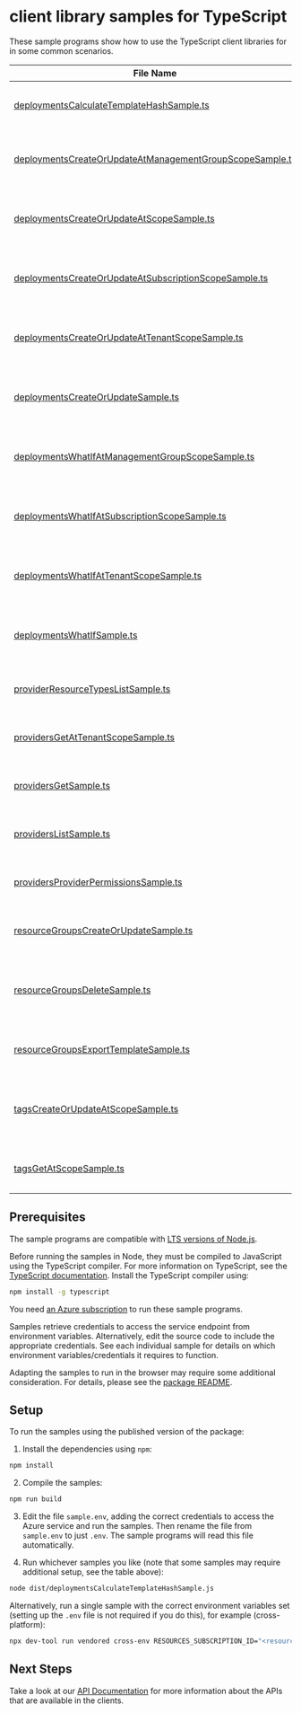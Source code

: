 # client library samples for TypeScript

These sample programs show how to use the TypeScript client libraries for in some common scenarios.

| **File Name**                                                                                                     | **Description**                                                                                                                                                                                                                                                                                                                   |
| ----------------------------------------------------------------------------------------------------------------- | --------------------------------------------------------------------------------------------------------------------------------------------------------------------------------------------------------------------------------------------------------------------------------------------------------------------------------- |
| [deploymentsCalculateTemplateHashSample.ts][deploymentscalculatetemplatehashsample]                               | Calculate the hash of the given template. x-ms-original-file: specification/resources/resource-manager/Microsoft.Resources/stable/2021-04-01/examples/CalculateTemplateHash.json                                                                                                                                                  |
| [deploymentsCreateOrUpdateAtManagementGroupScopeSample.ts][deploymentscreateorupdateatmanagementgroupscopesample] | You can provide the template and parameters directly in the request or link to JSON files. x-ms-original-file: specification/resources/resource-manager/Microsoft.Resources/stable/2021-04-01/examples/PutDeploymentAtManagementGroup.json                                                                                        |
| [deploymentsCreateOrUpdateAtScopeSample.ts][deploymentscreateorupdateatscopesample]                               | You can provide the template and parameters directly in the request or link to JSON files. x-ms-original-file: specification/resources/resource-manager/Microsoft.Resources/stable/2021-04-01/examples/PutDeploymentAtScope.json                                                                                                  |
| [deploymentsCreateOrUpdateAtSubscriptionScopeSample.ts][deploymentscreateorupdateatsubscriptionscopesample]       | You can provide the template and parameters directly in the request or link to JSON files. x-ms-original-file: specification/resources/resource-manager/Microsoft.Resources/stable/2021-04-01/examples/PutDeploymentSubscriptionTemplateSpecsWithId.json                                                                          |
| [deploymentsCreateOrUpdateAtTenantScopeSample.ts][deploymentscreateorupdateattenantscopesample]                   | You can provide the template and parameters directly in the request or link to JSON files. x-ms-original-file: specification/resources/resource-manager/Microsoft.Resources/stable/2021-04-01/examples/PutDeploymentAtTenant.json                                                                                                 |
| [deploymentsCreateOrUpdateSample.ts][deploymentscreateorupdatesample]                                             | You can provide the template and parameters directly in the request or link to JSON files. x-ms-original-file: specification/resources/resource-manager/Microsoft.Resources/stable/2021-04-01/examples/PutDeploymentResourceGroup.json                                                                                            |
| [deploymentsWhatIfAtManagementGroupScopeSample.ts][deploymentswhatifatmanagementgroupscopesample]                 | Returns changes that will be made by the deployment if executed at the scope of the management group. x-ms-original-file: specification/resources/resource-manager/Microsoft.Resources/stable/2021-04-01/examples/PostDeploymentWhatIfOnManagementGroup.json                                                                      |
| [deploymentsWhatIfAtSubscriptionScopeSample.ts][deploymentswhatifatsubscriptionscopesample]                       | Returns changes that will be made by the deployment if executed at the scope of the subscription. x-ms-original-file: specification/resources/resource-manager/Microsoft.Resources/stable/2021-04-01/examples/PostDeploymentWhatIfOnSubscription.json                                                                             |
| [deploymentsWhatIfAtTenantScopeSample.ts][deploymentswhatifattenantscopesample]                                   | Returns changes that will be made by the deployment if executed at the scope of the tenant group. x-ms-original-file: specification/resources/resource-manager/Microsoft.Resources/stable/2021-04-01/examples/PostDeploymentWhatIfOnTenant.json                                                                                   |
| [deploymentsWhatIfSample.ts][deploymentswhatifsample]                                                             | Returns changes that will be made by the deployment if executed at the scope of the resource group. x-ms-original-file: specification/resources/resource-manager/Microsoft.Resources/stable/2021-04-01/examples/PostDeploymentWhatIfOnResourceGroup.json                                                                          |
| [providerResourceTypesListSample.ts][providerresourcetypeslistsample]                                             | List the resource types for a specified resource provider. x-ms-original-file: specification/resources/resource-manager/Microsoft.Resources/stable/2021-04-01/examples/GetProviderResourceTypes.json                                                                                                                              |
| [providersGetAtTenantScopeSample.ts][providersgetattenantscopesample]                                             | Gets the specified resource provider at the tenant level. x-ms-original-file: specification/resources/resource-manager/Microsoft.Resources/stable/2021-04-01/examples/GetNamedProviderAtTenant.json                                                                                                                               |
| [providersGetSample.ts][providersgetsample]                                                                       | Gets the specified resource provider. x-ms-original-file: specification/resources/resource-manager/Microsoft.Resources/stable/2021-04-01/examples/GetProvider.json                                                                                                                                                                |
| [providersListSample.ts][providerslistsample]                                                                     | Gets all resource providers for a subscription. x-ms-original-file: specification/resources/resource-manager/Microsoft.Resources/stable/2021-04-01/examples/GetProviders.json                                                                                                                                                     |
| [providersProviderPermissionsSample.ts][providersproviderpermissionssample]                                       | Get the provider permissions. x-ms-original-file: specification/resources/resource-manager/Microsoft.Resources/stable/2021-04-01/examples/GetProviderPermissions.json                                                                                                                                                             |
| [resourceGroupsCreateOrUpdateSample.ts][resourcegroupscreateorupdatesample]                                       | Creates or updates a resource group. x-ms-original-file: specification/resources/resource-manager/Microsoft.Resources/stable/2021-04-01/examples/CreateResourceGroup.json                                                                                                                                                         |
| [resourceGroupsDeleteSample.ts][resourcegroupsdeletesample]                                                       | When you delete a resource group, all of its resources are also deleted. Deleting a resource group deletes all of its template deployments and currently stored operations. x-ms-original-file: specification/resources/resource-manager/Microsoft.Resources/stable/2021-04-01/examples/ForceDeleteVMsAndVMSSInResourceGroup.json |
| [resourceGroupsExportTemplateSample.ts][resourcegroupsexporttemplatesample]                                       | Captures the specified resource group as a template. x-ms-original-file: specification/resources/resource-manager/Microsoft.Resources/stable/2021-04-01/examples/ExportResourceGroup.json                                                                                                                                         |
| [tagsCreateOrUpdateAtScopeSample.ts][tagscreateorupdateatscopesample]                                             | This operation allows adding or replacing the entire set of tags on the specified resource or subscription. The specified entity can have a maximum of 50 tags. x-ms-original-file: specification/resources/resource-manager/Microsoft.Resources/stable/2021-04-01/examples/PutTagsResource.json                                  |
| [tagsGetAtScopeSample.ts][tagsgetatscopesample]                                                                   | Gets the entire set of tags on a resource or subscription. x-ms-original-file: specification/resources/resource-manager/Microsoft.Resources/stable/2021-04-01/examples/GetTagsResource.json                                                                                                                                       |

## Prerequisites

The sample programs are compatible with [LTS versions of Node.js](https://github.com/nodejs/release#release-schedule).

Before running the samples in Node, they must be compiled to JavaScript using the TypeScript compiler. For more information on TypeScript, see the [TypeScript documentation][typescript]. Install the TypeScript compiler using:

```bash
npm install -g typescript
```

You need [an Azure subscription][freesub] to run these sample programs.

Samples retrieve credentials to access the service endpoint from environment variables. Alternatively, edit the source code to include the appropriate credentials. See each individual sample for details on which environment variables/credentials it requires to function.

Adapting the samples to run in the browser may require some additional consideration. For details, please see the [package README][package].

## Setup

To run the samples using the published version of the package:

1. Install the dependencies using `npm`:

```bash
npm install
```

2. Compile the samples:

```bash
npm run build
```

3. Edit the file `sample.env`, adding the correct credentials to access the Azure service and run the samples. Then rename the file from `sample.env` to just `.env`. The sample programs will read this file automatically.

4. Run whichever samples you like (note that some samples may require additional setup, see the table above):

```bash
node dist/deploymentsCalculateTemplateHashSample.js
```

Alternatively, run a single sample with the correct environment variables set (setting up the `.env` file is not required if you do this), for example (cross-platform):

```bash
npx dev-tool run vendored cross-env RESOURCES_SUBSCRIPTION_ID="<resources subscription id>" node dist/deploymentsCalculateTemplateHashSample.js
```

## Next Steps

Take a look at our [API Documentation][apiref] for more information about the APIs that are available in the clients.

[deploymentscalculatetemplatehashsample]: https://github.com/Azure/azure-sdk-for-js/blob/main/sdk/resources/arm-resources/samples/v5/typescript/src/deploymentsCalculateTemplateHashSample.ts
[deploymentscreateorupdateatmanagementgroupscopesample]: https://github.com/Azure/azure-sdk-for-js/blob/main/sdk/resources/arm-resources/samples/v5/typescript/src/deploymentsCreateOrUpdateAtManagementGroupScopeSample.ts
[deploymentscreateorupdateatscopesample]: https://github.com/Azure/azure-sdk-for-js/blob/main/sdk/resources/arm-resources/samples/v5/typescript/src/deploymentsCreateOrUpdateAtScopeSample.ts
[deploymentscreateorupdateatsubscriptionscopesample]: https://github.com/Azure/azure-sdk-for-js/blob/main/sdk/resources/arm-resources/samples/v5/typescript/src/deploymentsCreateOrUpdateAtSubscriptionScopeSample.ts
[deploymentscreateorupdateattenantscopesample]: https://github.com/Azure/azure-sdk-for-js/blob/main/sdk/resources/arm-resources/samples/v5/typescript/src/deploymentsCreateOrUpdateAtTenantScopeSample.ts
[deploymentscreateorupdatesample]: https://github.com/Azure/azure-sdk-for-js/blob/main/sdk/resources/arm-resources/samples/v5/typescript/src/deploymentsCreateOrUpdateSample.ts
[deploymentswhatifatmanagementgroupscopesample]: https://github.com/Azure/azure-sdk-for-js/blob/main/sdk/resources/arm-resources/samples/v5/typescript/src/deploymentsWhatIfAtManagementGroupScopeSample.ts
[deploymentswhatifatsubscriptionscopesample]: https://github.com/Azure/azure-sdk-for-js/blob/main/sdk/resources/arm-resources/samples/v5/typescript/src/deploymentsWhatIfAtSubscriptionScopeSample.ts
[deploymentswhatifattenantscopesample]: https://github.com/Azure/azure-sdk-for-js/blob/main/sdk/resources/arm-resources/samples/v5/typescript/src/deploymentsWhatIfAtTenantScopeSample.ts
[deploymentswhatifsample]: https://github.com/Azure/azure-sdk-for-js/blob/main/sdk/resources/arm-resources/samples/v5/typescript/src/deploymentsWhatIfSample.ts
[providerresourcetypeslistsample]: https://github.com/Azure/azure-sdk-for-js/blob/main/sdk/resources/arm-resources/samples/v5/typescript/src/providerResourceTypesListSample.ts
[providersgetattenantscopesample]: https://github.com/Azure/azure-sdk-for-js/blob/main/sdk/resources/arm-resources/samples/v5/typescript/src/providersGetAtTenantScopeSample.ts
[providersgetsample]: https://github.com/Azure/azure-sdk-for-js/blob/main/sdk/resources/arm-resources/samples/v5/typescript/src/providersGetSample.ts
[providerslistsample]: https://github.com/Azure/azure-sdk-for-js/blob/main/sdk/resources/arm-resources/samples/v5/typescript/src/providersListSample.ts
[providersproviderpermissionssample]: https://github.com/Azure/azure-sdk-for-js/blob/main/sdk/resources/arm-resources/samples/v5/typescript/src/providersProviderPermissionsSample.ts
[resourcegroupscreateorupdatesample]: https://github.com/Azure/azure-sdk-for-js/blob/main/sdk/resources/arm-resources/samples/v5/typescript/src/resourceGroupsCreateOrUpdateSample.ts
[resourcegroupsdeletesample]: https://github.com/Azure/azure-sdk-for-js/blob/main/sdk/resources/arm-resources/samples/v5/typescript/src/resourceGroupsDeleteSample.ts
[resourcegroupsexporttemplatesample]: https://github.com/Azure/azure-sdk-for-js/blob/main/sdk/resources/arm-resources/samples/v5/typescript/src/resourceGroupsExportTemplateSample.ts
[tagscreateorupdateatscopesample]: https://github.com/Azure/azure-sdk-for-js/blob/main/sdk/resources/arm-resources/samples/v5/typescript/src/tagsCreateOrUpdateAtScopeSample.ts
[tagsgetatscopesample]: https://github.com/Azure/azure-sdk-for-js/blob/main/sdk/resources/arm-resources/samples/v5/typescript/src/tagsGetAtScopeSample.ts
[apiref]: https://docs.microsoft.com/javascript/api/@azure/arm-resources?view=azure-node-preview
[freesub]: https://azure.microsoft.com/free/
[package]: https://github.com/Azure/azure-sdk-for-js/tree/main/sdk/resources/arm-resources/README.md
[typescript]: https://www.typescriptlang.org/docs/home.html
